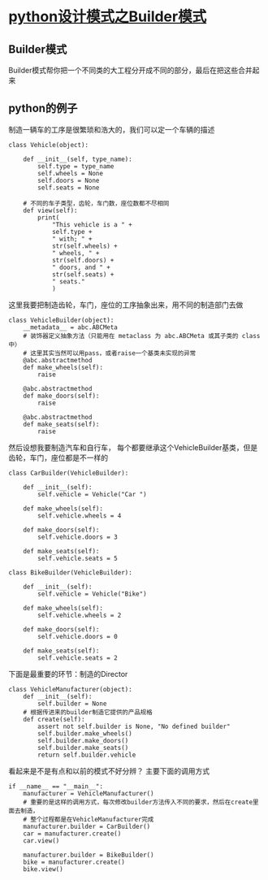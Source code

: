 #  [python设计模式之Builder模式](http://dongweiming.github.io/python-builder.html)

## Builder模式

Builder模式帮你把一个不同类的大工程分开成不同的部分，最后在把这些合并起来

## python的例子

制造一辆车的工序是很繁琐和浩大的，我们可以定一个车辆的描述

    
    
    class Vehicle(object):
    
        def __init__(self, type_name):
            self.type = type_name
            self.wheels = None
            self.doors = None
            self.seats = None
    
        # 不同的车子类型，齿轮，车门数，座位数都不尽相同
        def view(self):
            print(
                "This vehicle is a " +
                self.type +
                " with; " +
                str(self.wheels) +
                " wheels, " +
                str(self.doors) +
                " doors, and " +
                str(self.seats) +
                " seats."
                )
    

这里我要把制造齿轮，车门，座位的工序抽象出来，用不同的制造部门去做

    
    
    class VehicleBuilder(object):
        __metadata__ = abc.ABCMeta
        # 装饰器定义抽象方法（只能用在 metaclass 为 abc.ABCMeta 或其子类的 class 中）
        # 这里其实当然可以用pass，或者raise一个基类未实现的异常
        @abc.abstractmethod
        def make_wheels(self):
            raise
    
        @abc.abstractmethod
        def make_doors(self):
            raise
    
        @abc.abstractmethod
        def make_seats(self):
            raise
    

然后设想我要制造汽车和自行车， 每个都要继承这个VehicleBuilder基类，但是齿轮，车门，座位都是不一样的

    
    
    class CarBuilder(VehicleBuilder):
    
        def __init__(self):
            self.vehicle = Vehicle("Car ")
    
        def make_wheels(self):
            self.vehicle.wheels = 4
    
        def make_doors(self):
            self.vehicle.doors = 3
    
        def make_seats(self):
            self.vehicle.seats = 5
    
    class BikeBuilder(VehicleBuilder):
    
        def __init__(self):
            self.vehicle = Vehicle("Bike")
    
        def make_wheels(self):
            self.vehicle.wheels = 2
    
        def make_doors(self):
            self.vehicle.doors = 0
    
        def make_seats(self):
            self.vehicle.seats = 2
    

下面是最重要的环节：制造的Director

    
    
    class VehicleManufacturer(object):
        def __init__(self):
            self.builder = None
        # 根据传进来的builder制造它提供的产品规格
        def create(self):
            assert not self.builder is None, "No defined builder"
            self.builder.make_wheels()
            self.builder.make_doors()
            self.builder.make_seats()
            return self.builder.vehicle
    

看起来是不是有点和以前的模式不好分辨？ 主要下面的调用方式

    
    
    if __name__ == "__main__":
        manufacturer = VehicleManufacturer()
        # 重要的是这样的调用方式，每次修改builder方法传入不同的要求，然后在create里面去制造，
        # 整个过程都是在VehicleManufacturer完成
        manufacturer.builder = CarBuilder()
        car = manufacturer.create()
        car.view()
    
        manufacturer.builder = BikeBuilder()
        bike = manufacturer.create()
        bike.view()
    


